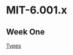 # MIT-6.001.x

## Week One

[Types](https://github.com/vstradaa/MIT-6.001.x/blob/master/Week%20One/06.04.2020/notes.md)